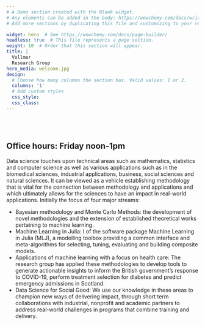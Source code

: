 ```yaml
---
# A Demo section created with the Blank widget.
# Any elements can be added in the body: https://wowchemy.com/docs/writing-markdown-latex/
# Add more sections by duplicating this file and customizing to your requirements.

widget: hero  # See https://wowchemy.com/docs/page-builder/
headless: true  # This file represents a page section.
weight: 10  # Order that this section will appear.
title: |
  Vollmer  
  Research Group
hero_media: welcome.jpg
design:
  # Choose how many columns the section has. Valid values: 1 or 2.
  columns: '1'
  # Add custom styles
  css_style:
  css_class:
---
```


<br>

<br>


## Office hours: Friday noon-1pm

Data science touches upon technical areas such as mathematics, statistics and computer science as well as various applications such as in the biomedical sciences, industrial applications, business, social sciences and natural sciences. It can be viewed as a vehicle establishing methodology that is vital for the connection between methodology and applications and which ultimately allows for the sciences to have an impact in real-world applications. 
Initially the focus of  four major streams:
- Bayesian methodology and Monte Carlo Methods: the development of novel methodologies and the extension of established theoretical works pertaining to machine learning.
- Machine Learning in Julia: I  of the software package Machine Learning in Julia (MLJ), a modelling toolbox providing a common interface and meta-algorithms for selecting, tuning, evaluating and building composite models.
- Applications of machine learning with a focus on health care:  The research group has applied these methodologies to develop tools to generate actionable insights to inform the British government’s response to COVID-19, perform treatment selection for diabetes and predict emergency admissions in Scotland.
- Data Science for Social Good: We use our knowledge in these areas to champion new ways of delivering impact, through short term collaborations with industrial, nonprofit and academic partners to address real-world challenges in programs that combine training and delivery.


